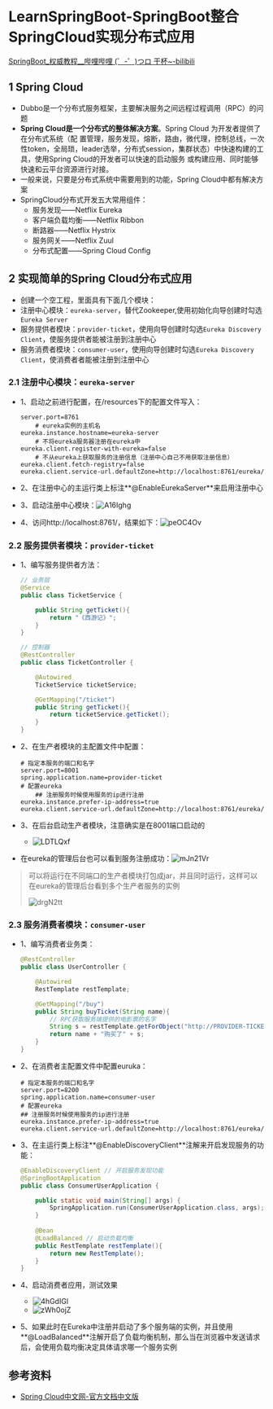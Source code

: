 #  LearnSpringBoot-SpringBoot整合SpringCloud实现分布式应用

[SpringBoot_权威教程__哔哩哔哩 (゜-゜)つロ 干杯~-bilibili](https://www.bilibili.com/video/BV1Et411Y7tQ?p=4)



## 1 Spring Cloud

- Dubbo是一个分布式服务框架，主要解决服务之间远程过程调用（RPC）的问题
- **Spring Cloud是一个分布式的整体解决方案**。Spring Cloud 为开发者提供了在分布式系统（配 置管理，服务发现，熔断，路由，微代理，控制总线，一次性token，全局琐，leader选举，分布式session，集群状态）中快速构建的工具，使用Spring Cloud的开发者可以快速的启动服务 或构建应用、同时能够快速和云平台资源进行对接。
- 一般来说，只要是分布式系统中需要用到的功能，Spring Cloud中都有解决方案
- SpringCloud分布式开发五大常用组件：
    - 服务发现——Netflix Eureka 
    - 客户端负载均衡——Netflix Ribbon 
    - 断路器——Netflix Hystrix 
    - 服务网关——Netflix Zuul 
    - 分布式配置——Spring Cloud Config

## 2 实现简单的Spring Cloud分布式应用

- 创建一个空工程，里面具有下面几个模块：
- 注册中心模块：`eureka-server`，替代Zookeeper,使用初始化向导创建时勾选`Eureka Server`
- 服务提供者模块：`provider-ticket`，使用向导创建时勾选`Eureka Discovery Client`，使服务提供者能被注册到注册中心
- 服务消费者模块：`consumer-user`，使用向导创建时勾选`Eureka Discovery Client`，使消费者者能被注册到注册中心

### 2.1 注册中心模块：`eureka-server`

- 1、启动之前进行配置，在/resources下的配置文件写入：

    ```properties
    server.port=8761
        # eureka实例的主机名
    eureka.instance.hostname=eureka-server
        # 不将eureka服务器注册在eureka中
    eureka.client.register-with-eureka=false
        # 不从eureka上获取服务的注册信息（注册中心自己不用获取注册信息）
    eureka.client.fetch-registry=false
    eureka.client.service-url.defaultZone=http://localhost:8761/eureka/
    ```

- 2、在注册中心的主运行类上标注**@EnableEurekaServer**来启用注册中心

- 3、启动注册中心模块：![A16Ighg](https://i.imgur.com/A16Ighg.png)

- 4、访问http://localhost:8761/，结果如下：![peOC4Ov](https://i.imgur.com/peOC4Ov.png)

### 2.2 服务提供者模块：`provider-ticket`

- 1、编写服务提供者方法：

    ```java
    // 业务层
    @Service
    public class TicketService {
    
        public String getTicket(){
            return "《西游记》";
        }
    }
    
    // 控制器
    @RestController
    public class TicketController {
    
        @Autowired
        TicketService ticketService;
    
        @GetMapping("/ticket")
        public String getTicket(){
            return ticketService.getTicket();
        }
    }
    ```

- 2、在生产者模块的主配置文件中配置：

    ```properties
    # 指定本服务的端口和名字
    server.port=8001
    spring.application.name=provider-ticket
    # 配置eureka
        ## 注册服务时候使用服务的ip进行注册
    eureka.instance.prefer-ip-address=true
    eureka.client.service-url.defaultZone=http://localhost:8761/eureka/
    
    ```

- 3、在后台启动生产者模块，注意确实是在8001端口启动的
    - ![LDTLQxf](https://i.imgur.com/LDTLQxf.png)

- 在eureka的管理后台也可以看到服务注册成功：![mJn21Vr](https://i.imgur.com/mJn21Vr.png)

> 可以将运行在不同端口的生产者模块打包成jar，并且同时运行，这样可以在eureka的管理后台看到多个生产者服务的实例
>
> ![drgN2tt](https://i.imgur.com/drgN2tt.png)

### 2.3 服务消费者模块：`consumer-user`

- 1、编写消费者业务类：

    ```java
    @RestController
    public class UserController {
    
        @Autowired
        RestTemplate restTemplate;
    
        @GetMapping("/buy")
        public String buyTicket(String name){
            // RPC获取服务端提供的电影票的名字
            String s = restTemplate.getForObject("http://PROVIDER-TICKET/ticket", String.class);
            return name + "购买了" + s;
        }
    }
    ```

- 2、在消费者主配置文件中配置euruka：

    ```properties
    # 指定本服务的端口和名字
    server.port=8200
    spring.application.name=consumer-user
    # 配置eureka
    ## 注册服务时候使用服务的ip进行注册
    eureka.instance.prefer-ip-address=true
    eureka.client.service-url.defaultZone=http://localhost:8761/eureka/
    ```

- 3、在主运行类上标注**@EnableDiscoveryClient**注解来开启发现服务的功能：

    ```java
    @EnableDiscoveryClient // 开启服务发现功能
    @SpringBootApplication
    public class ConsumerUserApplication {
    
    	public static void main(String[] args) {
    		SpringApplication.run(ConsumerUserApplication.class, args);
    	}
    	
    	@Bean
    	@LoadBalanced // 启动负载均衡
    	public RestTemplate restTemplate(){
    		return new RestTemplate();	
    	}
    }
    ```

- 4、启动消费者应用，测试效果
    - ![4hGdIGl](https://i.imgur.com/4hGdIGl.png)
    - ![zWh0ojZ](https://i.imgur.com/zWh0ojZ.png)

- 5、如果此时在Eureka中注册并启动了多个服务端的实例，并且使用**@LoadBalanced**注解开启了负载均衡机制，那么当在浏览器中发送请求后，会使用负载均衡决定具体请求哪一个服务实例

## 参考资料

- [Spring Cloud中文网-官方文档中文版](https://www.springcloud.cc/)

## 